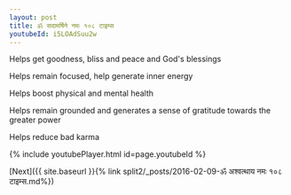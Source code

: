 ```yaml
---
layout: post
title: ॐ सदामर्षिने नमः १०८ टाइम्स
youtubeId: i5LOAdSuu2w
---
```

 
 
Helps get goodness, bliss and peace and God's blessings
 
Helps remain focused, help generate inner energy 
 
Helps boost physical and mental health 
 
Helps remain grounded and generates a sense of gratitude towards the greater power 
 
Helps reduce bad karma
 
 
 
 


{% include youtubePlayer.html id=page.youtubeId %}
 
[Next]({{ site.baseurl }}{% link  split2/_posts/2016-02-09-ॐ अश्वत्थाय नमः १०८ टाइम्स.md%})
 
